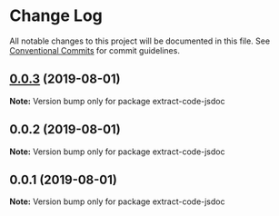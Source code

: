# Change Log

All notable changes to this project will be documented in this file.
See [Conventional Commits](https://conventionalcommits.org) for commit guidelines.

## [0.0.3](https://github.com/imcuttle/intuitional-test/compare/v0.0.2...v0.0.3) (2019-08-01)

**Note:** Version bump only for package extract-code-jsdoc

## 0.0.2 (2019-08-01)

**Note:** Version bump only for package extract-code-jsdoc

## 0.0.1 (2019-08-01)

**Note:** Version bump only for package extract-code-jsdoc
